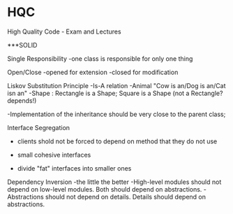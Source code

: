 # HQC
High Quality Code - Exam and Lectures

***SOLID

Single Responsibility
-one class is responsible for only one thing

Open/Close 
-opened for extension
-closed for modification

Liskov Substitution Principle
-Is-A relation
-Animal "Cow is an/Dog is an/Cat isn an"
-Shape : Rectangle is a Shape; Square is a Shape (not a Rectangle? depends!)

-Implementation of the inheritance should be very close to the parent class; 

Interface Segregation
- clients shold not be forced to depend on method that they do not use

- small cohesive interfaces
- divide "fat" interfaces into smaller ones

Dependency Inversion
-the little the better
-High-level modules should not depend on low-level modules. Both should depend on abstractions.
-Abstractions should not depend on details. Details should depend on abstractions.
